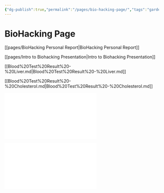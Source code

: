 ```yaml
---
{"dg-publish":true,"permalink":"/pages/bio-hacking-page/","tags":"gardenEntry","dgHomeLink":true,"dgPassFrontmatter":false}
---
```



# BioHacking Page

[[pages/BioHacking Personal Report|BioHacking Personal Report]]

[[pages/Intro to Biohacking Presentation|Intro to Biohacking Presentation]]

[[Blood%20Test%20Result%20-%20Liver.md|Blood%20Test%20Result%20-%20Liver.md]]

[[Blood%20Test%20Result%20-%20Cholesterol.md|Blood%20Test%20Result%20-%20Cholesterol.md]]


![Blood Test Result - Liver](Blood%20Test%20Result%20-%20Liver.md)

![Blood Test Result - Cholesterol](Blood%20Test%20Result%20-%20Cholesterol.md)